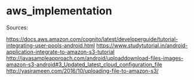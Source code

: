 # aws_implementation

Sources:

https://docs.aws.amazon.com/cognito/latest/developerguide/tutorial-integrating-user-pools-android.html
https://www.studytutorial.in/android-application-integrate-to-amazon-s3-tutorial
http://javasampleapproach.com/android/uploaddownload-files-images-amazon-s3-android#3_Updated_latest_cloud_configuration_file
http://yasirameen.com/2016/10/uploading-file-to-amazon-s3/
